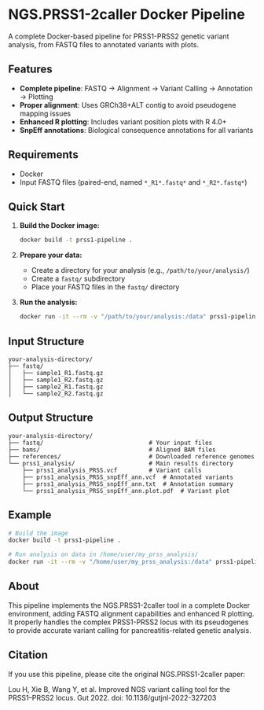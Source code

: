 # NGS.PRSS1-2caller Docker Pipeline

A complete Docker-based pipeline for PRSS1-PRSS2 genetic variant analysis, from FASTQ files to annotated variants with plots.

## Features

- **Complete pipeline**: FASTQ → Alignment → Variant Calling → Annotation → Plotting
- **Proper alignment**: Uses GRCh38+ALT contig to avoid pseudogene mapping issues
- **Enhanced R plotting**: Includes variant position plots with R 4.0+
- **SnpEff annotations**: Biological consequence annotations for all variants

## Requirements

- Docker
- Input FASTQ files (paired-end, named `*_R1*.fastq*` and `*_R2*.fastq*`)

## Quick Start

1. **Build the Docker image:**
   ```bash
   docker build -t prss1-pipeline .
   ```

2. **Prepare your data:**
   - Create a directory for your analysis (e.g., `/path/to/your/analysis/`)
   - Create a `fastq/` subdirectory
   - Place your FASTQ files in the `fastq/` directory

3. **Run the analysis:**
   ```bash
   docker run -it --rm -v "/path/to/your/analysis:/data" prss1-pipeline bash run_complete_pipeline.sh
   ```

## Input Structure

```
your-analysis-directory/
├── fastq/
│   ├── sample1_R1.fastq.gz
│   ├── sample1_R2.fastq.gz
│   ├── sample2_R1.fastq.gz
│   └── sample2_R2.fastq.gz
```

## Output Structure

```
your-analysis-directory/
├── fastq/                              # Your input files
├── bams/                               # Aligned BAM files
├── references/                         # Downloaded reference genomes
└── prss1_analysis/                     # Main results directory
    ├── prss1_analysis_PRSS.vcf         # Variant calls
    ├── prss1_analysis_PRSS_snpEff_ann.vcf  # Annotated variants
    ├── prss1_analysis_PRSS_snpEff_ann.txt  # Annotation summary
    └── prss1_analysis_PRSS_snpEff_ann.plot.pdf  # Variant plot
```

## Example

```bash
# Build the image
docker build -t prss1-pipeline .

# Run analysis on data in /home/user/my_prss_analysis/
docker run -it --rm -v "/home/user/my_prss_analysis:/data" prss1-pipeline bash run_complete_pipeline.sh
```

## About

This pipeline implements the NGS.PRSS1-2caller tool in a complete Docker environment, adding FASTQ alignment capabilities and enhanced R plotting. It properly handles the complex PRSS1-PRSS2 locus with its pseudogenes to provide accurate variant calling for pancreatitis-related genetic analysis.

## Citation

If you use this pipeline, please cite the original NGS.PRSS1-2caller paper:

Lou H, Xie B, Wang Y, et al. Improved NGS variant calling tool for the PRSS1–PRSS2 locus. Gut 2022. doi: 10.1136/gutjnl-2022-327203
